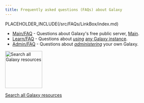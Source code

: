 ```yaml
---
title: Frequently asked questions (FAQs) about Galaxy
---
```

PLACEHOLDER_INCLUDE(/src/FAQs/LinkBox/index.md)


* [Main/FAQ](/src/Main/FAQ/index.md) - Questions about Galaxy's free public server, [Main](/src/Main/index.md).
* [Learn/FAQ](/src/Learn/FAQ/index.md) - Questions about *[using](/src/Learn/index.md)* [any Galaxy instance](/src/BigPicture/Choices/index.md).
* [Admin/FAQ](/src/Admin/FAQ/index.md) - Questions about *[administering](/src/Admin/index.md)* your own Galaxy.

<div class='center'>
<a href='http://galaxyproject.org/search/'><img src="/src/images/Logos/GalaxyWebSearch.png" alt="Search all Galaxy resources" width="120" /></a>

[Search all Galaxy resources](http://galaxyproject.org/search/getgalaxy)
</div>
